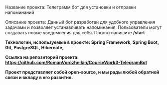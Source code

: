 Название проекта: Телеграмм бот для установки и отправки напоминаний

Описание проекта: Данный бот разработан для удобного управления задачами и позволяет устанавливать напоминания. Пользователи могут создавать новые уведомления для себя. Просто напишите <b>/start<b>

Технологии, используемые в проекте: Spring Framework, Spring Boot, Git, PostgreSQL, Hibernate,

Ссылка на репозиторий проекта: https://github.com/RomanVorozheikin/CourseWork3-TelegramBot

Проект представляет собой open-source, и мы рады любой обратной связи и вкладу в его развитие.
